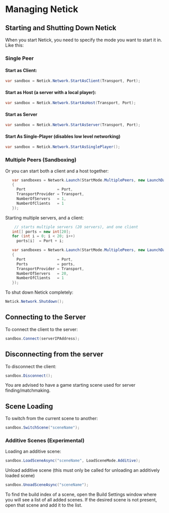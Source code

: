 # Managing Netick

## **Starting and Shutting Down Netick**

When you start Netick, you need to specify the mode you want to start it in. Like this:

### Single Peer

#### Start as Client:

```csharp
var sandbox = Netick.Network.StartAsClient(Transport, Port);
```

#### Start as Host (a server with a local player):

```csharp
var sandbox = Netick.Network.StartAsHost(Transport, Port);
```

#### Start as Server

```csharp
var sandbox = Netick.Network.StartAsServer(Transport, Port);
```

#### Start As Single-Player (disables low level networking)

```csharp
var sandbox = Netick.Network.StartAsSinglePlayer();
```

### Multiple Peers (Sandboxing)

Or you can start both a client and a host together:

```csharp
   var sandboxes = Network.Launch(StartMode.MultiplePeers, new LaunchData()
   {
     Port              = Port,
     TransportProvider = Transport,
     NumberOfServers   = 1,
     NumberOfClients   = 1
   });

```

Starting multiple servers, and a client:

```csharp
    // starts multiple servers (20 servers), and one client
   int[] ports = new int[20];
   for (int i = 0; i < 20; i++)
     ports[i]  = Port + i;

   var sandboxes = Network.Launch(StartMode.MultiplePeers, new LaunchData()
   {
     Port              = Port,
     Ports             = ports,
     TransportProvider = Transport,
     NumberOfServers   = 20,
     NumberOfClients   = 1
   });
```


To shut down Netick completely:

```csharp
Netick.Network.Shutdown();
```

## **Connecting to the Server**

To connect the client to the server:

```csharp
sandbox.Connect(serverIPAddress);
```

## **Disconnecting from the server**

To disconnect the client:

```csharp
sandbox.Disconnect();
```

You are advised to have a game starting scene used for server finding/matchmaking.

## **Scene Loading**

To switch from the current scene to another:

```csharp
sandbox.SwitchScene("sceneName");
```

### Additive Scenes (Experimental)

Loading an additive scene:

```csharp
sandbox.LoadSceneAsync("sceneName", LoadSceneMode.Additive);
```

Unload additive scene (this must only be called for unloading an additively loaded scene)
```csharp
sandbox.UnoadSceneAsync("sceneName");
```

To find the build index of a scene, open the Build Settings window where you will see a list of all added scenes. If the desired scene is not present, open that scene and add it to the list.
